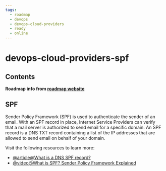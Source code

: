 ```yaml
---
tags:
  - roadmap
  - devops
  - devops-cloud-providers
  - ready
  - online
---
```


# devops-cloud-providers-spf

## Contents

__Roadmap info from [roadmap website](https://roadmap.sh/devops/spf@ewcJfnDFKXN8I5TLpXEaB)__

## SPF

Sender Policy Framework (SPF) is used to authenticate the sender of an email. With an SPF record in place, Internet Service Providers can verify that a mail server is authorized to send email for a specific domain. An SPF record is a DNS TXT record containing a list of the IP addresses that are allowed to send email on behalf of your domain.

Visit the following resources to learn more:

* [@article@What is a DNS SPF record?](https://www.cloudflare.com/learning/dns/dns-records/dns-spf-record/)
* [@video@What is SPF? Sender Policy Framework Explained](https://www.youtube.com/watch?v=5HG8xJ2lWuc)
